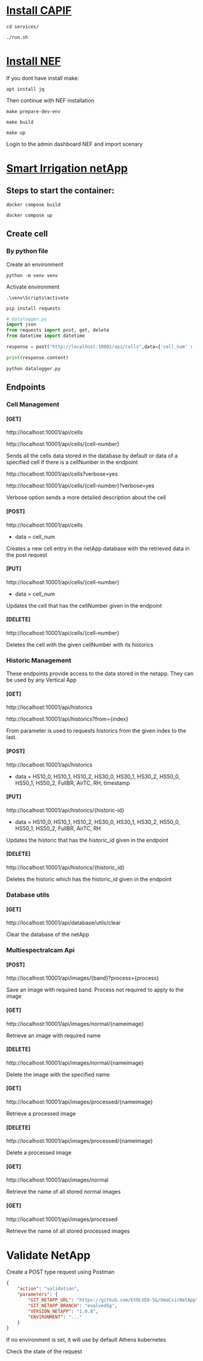 # [Install CAPIF](https://github.com/EVOLVED-5G/CAPIF_API_Services)

`cd services/`

`./run.sh`

# [Install NEF](https://github.com/EVOLVED-5G/NEF_emulator)

If you dont have install make:

`apt install jq`

Then continue with NEF installation

`make prepare-dev-env`

`make build`

`make up`

Login to the admin dashboard NEF and import scenary

# [Smart Irrigation netApp](https://github.com/EVOLVED-5G/UmaCsicNetApp)

## Steps to start the container:

`docker compose build`

`docker compose up`

## Create cell

### By python file

Create an environment 

`python -m venv venv`

Activate environment

`.\venv\Scripts\activate`

`pip install requests`

```python
# datalogger.py
import json
from requests import post, get, delete
from datetime import datetime

response = post("http://localhost:10001/api/cells",data={'cell_num' : '...'})

print(response.content)
```

`python datalogger.py`

## Endpoints

### Cell Management 

#### [GET] 

http://localhost:10001/api/cells

http://localhost:10001/api/cells/{cell-number}

Sends all the cells data stored in the database by default or data of a specified cell if there is a cellNumber in the endpoint

http://localhost:10001/api/cells?verbose=yes

http://localhost:10001/api/cells/{cell-number}?verbose=yes

Verbose option sends a more detailed description about the cell

#### [POST] 

http://localhost:10001/api/cells 

- data = cell_num

Creates a new cell entry in the netApp database with the retrieved data in the post request

#### [PUT] 

http://localhost:10001/api/cells/{cell-number}

- data = cell_num

Updates the cell that has the cellNumber given in the endpoint

#### [DELETE]

http://localhost:10001/api/cells/{cell-number}

Deletes the cell with the given cellNumber with its historics

### Historic Management 

These endpoints provide access to the data stored in the netapp. They can be used by any Vertical App

#### [GET] 

http://localhost:10001/api/historics

http://localhost:10001/api/historics?from={index}

From parameter is used to requests historics from the given index to the last.

#### [POST] 

http://localhost:10001/api/historics

- data = HS10_0, HS10_1, HS10_2, HS30_0, HS30_1, HS30_2, HS50_0, HS50_1, HS50_2, FullBR, AirTC, RH, timestamp

#### [PUT] 

http://localhost:10001/api/historics/{historic-id}

- data = HS10_0, HS10_1, HS10_2, HS30_0, HS30_1, HS30_2, HS50_0, HS50_1, HS50_2, FullBR, AirTC, RH

Updates the historic that has the historic_id given in the endpoint

#### [DELETE] 

http://localhost:10001/api/historics/{historic_id}

Deletes the historic which has the historic_id given in the endpoint

### Database utils

#### [GET] 

http://localhost:10001/api/database/utils/clear

Clear the database of the netApp

### Multiespectralcam Api

#### [POST]

http://localhost:10001/api/images/{band}?process={process}

Save an image with required band. Process not required to apply to the image

#### [GET]

http://localhost:10001/api/images/normal/{nameimage}

Retrieve an image with required name

#### [DELETE]

http://localhost:10001/api/images/normal/{nameimage}

Delete the image with the specified name

#### [GET]

http://localhost:10001/api/images/processed/{nameimage}

Retrieve a processed image

#### [DELETE]

http://localhost:10001/api/images/processed/{nameimage}

Delete a processed image

#### [GET]

http://localhost:10001/api/images/normal

Retrieve the name of all stored normal images

#### [GET]

http://localhost:10001/api/images/processed

Retrieve the name of all stored processed images

# Validate NetApp

Create a POST type request using Postman

```json
{
    "action": "validation",
    "parameters": {
        "GIT_NETAPP_URL": "https://github.com/EVOLVED-5G/UmaCsicNetApp",
        "GIT_NETAPP_BRANCH": "evolved5g",
        "VERSION_NETAPP": "1.0.8",
        "ENVIRONMENT": "..."
    }
}
```

If no environment is set, it will use by default Athens kubernetes

Check the state of the request
